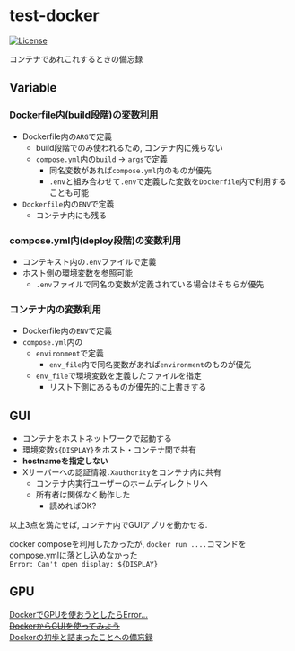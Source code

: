 # test-docker
[![License](https://img.shields.io/github/license/c012vu5/test-docker.svg?style=flat-square)](./LICENSE)

コンテナであれこれするときの備忘録

## Variable

### Dockerfile内(build段階)の変数利用
- Dockerfile内の`ARG`で定義
  - build段階でのみ使われるため, コンテナ内に残らない
  - `compose.yml`内の`build` -> `args`で定義
    - 同名変数があれば`compose.yml`内のものが優先
    - `.env`と組み合わせて`.env`で定義した変数を`Dockerfile`内で利用することも可能
- `Dockerfile`内の`ENV`で定義
  - コンテナ内にも残る

### compose.yml内(deploy段階)の変数利用
- コンテキスト内の`.env`ファイルで定義
- ホスト側の環境変数を参照可能
  - `.env`ファイルで同名の変数が定義されている場合はそちらが優先

### コンテナ内の変数利用
- Dockerfile内の`ENV`で定義
- `compose.yml`内の
  - `environment`で定義
    - `env_file`内で同名変数があれば`environment`のものが優先
  - `env_file`で環境変数を定義したファイルを指定
    - リスト下側にあるものが優先的に上書きする

## GUI

- コンテナをホストネットワークで起動する
- 環境変数`${DISPLAY}`をホスト・コンテナ間で共有
- **hostnameを指定しない**
- Xサーバーへの認証情報`.Xauthority`をコンテナ内に共有
  - コンテナ内実行ユーザーのホームディレクトリへ
  - 所有者は関係なく動作した
    - 読めればOK?

以上3点を満たせば, コンテナ内でGUIアプリを動かせる.  

docker composeを利用したかったが, `docker run ....`コマンドをcompose.ymlに落とし込めなかった  
`Error: Can't open display: ${DISPLAY}`

## GPU

[DockerでGPUを使おうとしたらError...](https://cocoinit23.com/docker-gpu-error-response-from-daemon-linux-runtime-spec-devices-could-not-select-device-driver-with-capabilities-gpu)  
~~[DockerからGUIを使ってみよう](https://www.idnet.co.jp/column/page_229.html)~~  
[Dockerの初歩と詰まったことへの備忘録](https://qiita.com/Yuya-Shimizu/items/f0ace02062cc13e9d54b)  
